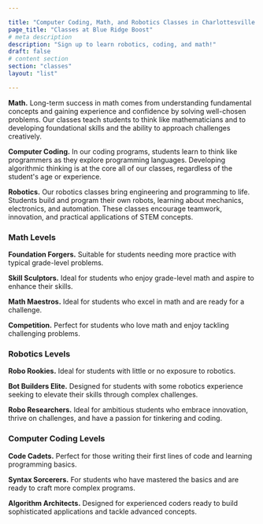 ```yaml
---

title: "Computer Coding, Math, and Robotics Classes in Charlottesville | Blue Ridge Boost"
page_title: "Classes at Blue Ridge Boost"
# meta description
description: "Sign up to learn robotics, coding, and math!"
draft: false
# content section
section: "classes"
layout: "list"

---
```


<p></p>
<p>
    <b>Math.</b>
    Long-term success in math comes from understanding fundamental concepts and gaining experience and confidence by solving 
    well-chosen problems. Our classes teach students to think like mathematicians and to 
    developing foundational skills and the ability to approach challenges creatively.
</p>  
<p>
    <b>Computer Coding.</b>
    In our coding programs, students learn to think like programmers as they 
    explore programming languages. Developing algorithmic thinking is at the 
    core all of our classes, regardless of the student's age or experience.
</p>  
<p>
    <b>Robotics.</b>
    Our robotics classes bring engineering and programming to life. Students 
    build and program their own robots, learning about mechanics, electronics, 
    and automation. These classes encourage teamwork, innovation, and practical 
    applications of STEM concepts.
</p>

<a name="levels"></a>

<h3>Math Levels</h3>
<p>
<a name="forgers"><span class="level-forgers">
<b>Foundation Forgers.</b></span> Suitable for students needing more practice with typical grade-level problems.
</p>
<p>
<a name="sculptors"><span class="level-sculptors">
<b>Skill Sculptors.</b></span> Ideal for students who enjoy grade-level math and aspire to enhance their skills.
</p>
<p>
<a name="maestros"><span class="level-maestros">
<b>Math Maestros.</b></span> Ideal for students who excel in math and are ready for a challenge.
</p>
<p>
<a name="competition"><span class="level-competition">
<b>Competition.</b></span> Perfect for students who love math and enjoy tackling challenging problems.
</p>

<h3>Robotics Levels</h3>

<p>
<a name="rookies">
<span class="level-rookies"><b>Robo Rookies.</b></span> Ideal for students with little or no exposure to robotics.
</p>
<p>
<a name="elite"><span class="level-elite">
<b>Bot Builders Elite.</b></span> Designed for students with some robotics experience seeking to elevate their skills through complex challenges.
</p>
<p>
<a name="researchers"><span class="level-researchers">
<b>Robo Researchers.</b></span> Ideal for ambitious students who embrace innovation, thrive on challenges, and have a passion for tinkering and coding.
</p>

<h3>Computer Coding Levels</h3>
<p>
<a name="cadets"><span class="level-cadets">
<b>Code Cadets.</b></span> Perfect for those writing their first lines of code and learning programming basics.
</p>
<p>
<a name="sorcerers"><span class="level-sorcerers">
<b>Syntax Sorcerers.</b></span> For students who have mastered the basics and are ready to craft more complex programs.
</p>
<p>
<a name="architects"><span class="level-architects">
<b>Algorithm Architects.</b></span> Designed for experienced coders ready to build sophisticated applications and tackle advanced concepts.
</p>